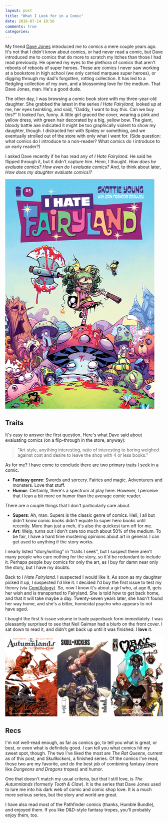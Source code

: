 ```yaml
---
layout: post
title: "What I Look for in a Comic"
date: 2016-07-14 10:56
comments: true
categories:
---
```

My friend [Dave Jones](https://twitter.com/unixmonkey) introduced me to comics a mere couple years ago. It's not that I didn't know about comics, or had never read a comic, but Dave introduced me to comics that do more to scratch my itches than those I had read previously. He opened my eyes to the plethora of comics that aren't reboots of reboots of super heroes. These are comics I never saw working at a bookstore in high school (we only carried marquee super heroes), or digging through my dad's forgotten, rotting collection. It has led to a fledgling collection of my own, and a blossoming love for the medium. That Dave Jones, man. He's a good dude.

The other day, I was browsing a comic book store with my three-year-old daughter. She grabbed the latest in the series _I Hate Fairyland_, looked up at me, her eyes twinkling, and said, "Daddy, I want to buy this. Can we buy this?" It looked fun, funny. A little girl graced the cover, wearing a pink and yellow dress, with green hair decorated by a big, yellow bow. The giant, bloody battle axe indicated it might be too graphically violent to show my daughter, though. I distracted her with Spidey or something, and we eventually strolled out of the store with only what I went for. (Side question: what comics do I introduce to a non-reader? What comics do I introduce to an early reader?)

I asked Dave recently if he has read any of _I Hate Fairyland_. He said he flipped through it, but it didn't capture him. _Hmm_, I thought. _How does he evaluate comics? How even do I evaluate comics?_ And, to think about later, _How does my daughter evaluate comics!?_

![I Hate Fairyland](/images/IHateFairyland.png)

## Traits

It's easy to answer the first question. Here's what Dave said about evaluating comics (on a flip-through in the store, anyway):

> "Art style, anything interesting, ratio of interesting to boring weighed against cost and desire to leave the shop with 4 or less books."

As for me? I have come to conclude there are two primary traits I seek in a comic.

-  **Fantasy genre**: Swords and sorcery. Fairies and magic. Adventurers and monsters. Love that stuff.
-  **Humor**: Certainly, there's a spectrum at play here. However, I perceive that I lean a bit more on humor than the average comic reader.

There are a couple things that I don't particularly care about.

- **Supers**: Ah, man. Supers is the classic genre of comics. Hell, I all but didn't know comic books didn't equate to super hero books until recently. More than just a meh, it's also the quickest turn off for me.
- **Art**: Welp, turns out I don't care too much about 50% of the medium. To be fair, I have a hard time mustering opinions about art in general. I can get used to anything if the story works.

I nearly listed "story/writing" in "traits I seek", but I suspect there aren't many people who care nothing for the story, so it'd be redundant to include it. Perhaps people buy comics for only the art, as I buy for damn near only the story, but I have my doubts.

Back to _I Hate Fairyland_. I suspected I would like it. As soon as my daughter picked it up, I suspected I'd like it. I decided I'd buy the first issue to test my theory (via [ComiXology](https://www.comixology.com/)). So, now I know it's about a girl who, at age 6, gets her wish and is transported to Fairyland. She is told how to get back home, and that it will take maybe a day. Twenty-seven years later, she hasn't found her way home, and she's a bitter, homicidal psycho who appears to not have aged.

I bought the first 5-issue volume in trade paperback form immediately. I was pleasantly surprised to see that Neil Gaiman had a blurb on the front cover. I sat down to read it, and didn't get back up until it was finished. I **love** it.

![Comics](/images/comics.png)

## Recs

I'm not well-read enough, as far as comics go, to tell you what is great, or best, or even what is definitely good. I can tell you what comics hit my sweet spot, though. The two I've liked the most are _The Rat Queens_, current as of this post, and _Skullkickers_, a finished series. Of the comics I've read, those two are my favorite, and do the best job of combining fantasy (more like _Dungeons and Dragons_ tropes) and humor.

One that doesn't match my usual criteria, but that I still love, is _The Autumnlands_ (formerly _Tooth & Claw_). It is the series that Dave Jones used to lure me into his dark web of comic and comic shop love. It is a much more serious series, but the story and world are great.

I have also read most of the Pathfinder comics (thanks, Humble Bundle), and enjoyed them. If you like D&D-style fantasy tropes, you'll probably enjoy them, too.
